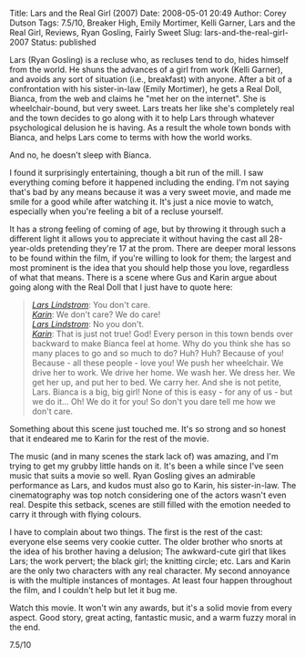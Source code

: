 Title: Lars and the Real Girl (2007)
Date: 2008-05-01 20:49
Author: Corey Dutson
Tags: 7.5/10, Breaker High, Emily Mortimer, Kelli Garner, Lars and the Real Girl, Reviews, Ryan Gosling, Fairly Sweet
Slug: lars-and-the-real-girl-2007
Status: published

Lars (Ryan Gosling) is a recluse who, as recluses tend to do, hides
himself from the world. He shuns the advances of a girl from work (Kelli
Garner), and avoids any sort of situation (i.e., breakfast) with anyone.
After a bit of a confrontation with his sister-in-law (Emily Mortimer),
he gets a Real Doll, Bianca, from the web and claims he "met her on the
internet". She is wheelchair-bound, but very sweet. Lars treats her like
she's completely real and the town decides to go along with it to help
Lars through whatever psychological delusion he is having. As a result
the whole town bonds with Bianca, and helps Lars come to terms with how
the world works.

And no, he doesn't sleep with Bianca.

I found it surprisingly entertaining, though a bit run of the mill. I
saw everything coming before it happened including the ending. I'm not
saying that's bad by any means because it was a very sweet movie, and
made me smile for a good while after watching it. It's just a nice movie
to watch, especially when you're feeling a bit of a recluse yourself.



It has a strong feeling of coming of age, but by throwing it through
such a different light it allows you to appreciate it without having the
cast all 28-year-olds pretending they're 17 at the prom. There are
deeper moral lessons to be found within the film, if you're willing to
look for them; the largest and most prominent is the idea that you
should help those you love, regardless of what that means. There is a
scene where Gus and Karin argue about going along with the Real Doll
that I just have to quote here:

> *[Lars Lindstrom](http://www.imdb.com/name/nm0331516/)*: You don't
> care.  
>  *[Karin](http://www.imdb.com/name/nm0607865/)*: We don't care? We do
> care!  
>  *[Lars Lindstrom](http://www.imdb.com/name/nm0331516/)*: No you
> don't.  
>  *[Karin](http://www.imdb.com/name/nm0607865/)*: That is just not
> true! God! Every person in this town bends over backward to make
> Bianca feel at home. Why do you think she has so many places to go and
> so much to do? Huh? Huh? Because of you! Because - all these people -
> love you! We push her wheelchair. We drive her to work. We drive her
> home. We wash her. We dress her. We get her up, and put her to bed. We
> carry her. And she is not petite, Lars. Bianca is a big, big girl!
> None of this is easy - for any of us - but we do it... Oh! We do it
> for you! So don't you dare tell me how we don't care.  
>  

Something about this scene just touched me. It's so strong and so honest
that it endeared me to Karin for the rest of the movie.

The music (and in many scenes the stark lack of) was amazing, and I'm
trying to get my grubby little hands on it. It's been a while since I've
seen music that suits a movie so well. Ryan Gosling gives an admirable
performance as Lars, and kudos must also go to Karin, his sister-in-law.
The cinematography was top notch considering one of the actors wasn't
even real. Despite this setback, scenes are still filled with the
emotion needed to carry it through with flying colours.

I have to complain about two things. The first is the rest of the cast:
everyone else seems very cookie cutter. The older brother who snorts at
the idea of his brother having a delusion; The awkward-cute girl that
likes Lars; the work pervert; the black girl; the knitting circle; etc.
Lars and Karin are the only two characters with any real character. My
second annoyance is with the multiple instances of montages. At least
four happen throughout the film, and I couldn't help but let it bug me.

Watch this movie. It won't win any awards, but it's a solid movie from
every aspect. Good story, great acting, fantastic music, and a warm
fuzzy moral in the end.

7.5/10
